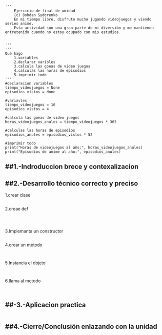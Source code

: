 ```
'''
    Ejercicio de final de unidad
    (c) Bohdan Sydorenko
    En mi tiempo libre, disfruto mucho jugando videojuegos y viendo series anime. 
    Esta actividad son una gran parte de mi diversión y me mantienen entretenido cuando no estoy ocupado con mis estudios.


'''
'''
Que hago
    1.variables
    2.declarar varibles
    3.calcula las goeas de video juegos
    4.calculas las horas de episodios 
    5.imprimir todo
'''
#declaracion variables
tiempo_videojuegos = None
episodios_vistos = None 

#variavles 
tiempo_videojuegos = 10
episodios_vistos = 4 

#calcula las goeas de video juegos
horas_videojuegos_anules = tiempo_videojuegos * 365

#calculas las horas de episodios 
episodios_anules = episodios_vistos * 52

#imprimir todo
print("Horas de videojuegos al año:", horas_videojuegos_anules)
print("Episodios de anime al año:", episodios_anules)
```
##1.-Indroduccion brece y contexalizacion
---




##2.-Desarrollo técnico correcto y preciso
---
1.crear clase  
```

```

2.creae def 
```

       
```
3.Implemanta un constructor
```

```
4.crear un metodo 
```
 

```
5.Instancia el objeto
```
 

```
6.llama al metodo
```
  
```

##-3.-Aplicacion practica
---
```

```

##4.-Cierre/Conclusión enlazando con la unidad
---


